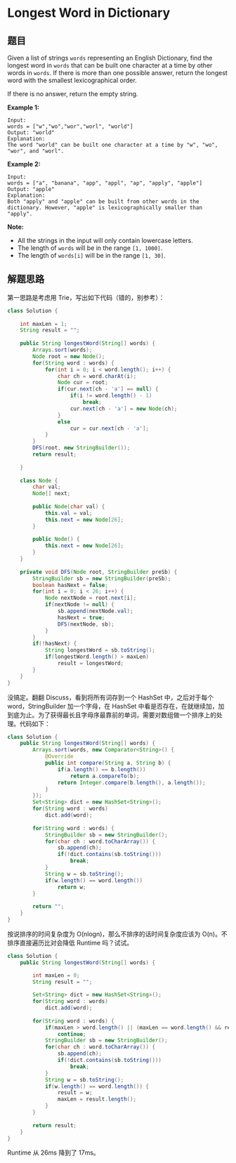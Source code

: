 # Longest Word in Dictionary

## 题目

Given a list of strings `words` representing an English Dictionary, find the longest word in `words` that can be built one character at a time by other words in `words`. If there is more than one possible answer, return the longest word with the smallest lexicographical order.

If there is no answer, return the empty string.

**Example 1:**

```
Input: 
words = ["w","wo","wor","worl", "world"]
Output: "world"
Explanation: 
The word "world" can be built one character at a time by "w", "wo", "wor", and "worl".
```

**Example 2:**

```
Input: 
words = ["a", "banana", "app", "appl", "ap", "apply", "apple"]
Output: "apple"
Explanation: 
Both "apply" and "apple" can be built from other words in the dictionary. However, "apple" is lexicographically smaller than "apply".
```

**Note:**

* All the strings in the input will only contain lowercase letters.
* The length of `words` will be in the range `[1, 1000]`.
* The length of `words[i]` will be in the range `[1, 30]`.

## 解题思路

第一思路是考虑用 Trie，写出如下代码（错的，别参考）：

```java
class Solution {
    
    int maxLen = 1;
    String result = "";
    
    public String longestWord(String[] words) {
        Arrays.sort(words);
        Node root = new Node();
        for(String word : words) {
            for(int i = 0; i < word.length(); i++) {
                char ch = word.charAt(i);
                Node cur = root;
                if(cur.next[ch - 'a'] == null) {
                    if(i != word.length() - 1)
                        break;
                    cur.next[ch - 'a'] = new Node(ch);
                }
                else
                    cur = cur.next[ch - 'a'];
            }
        }
        DFS(root, new StringBuilder());
        return result;
        
    }
    
    class Node {
        char val;
        Node[] next;
        
        public Node(char val) {
            this.val = val;
            this.next = new Node[26];
        }
        
        public Node() {
            this.next = new Node[26];
        }
    }
    
    private void DFS(Node root, StringBuilder preSb) {
        StringBuilder sb = new StringBuilder(preSb);
        boolean hasNext = false;
        for(int i = 0; i < 26; i++) {
            Node nextNode = root.next[i];
            if(nextNode != null) {
                sb.append(nextNode.val);
                hasNext = true;
                DFS(nextNode, sb);
            }
        }
        if(!hasNext) {
            String longestWord = sb.toString();
            if(longestWord.length() > maxLen)
                result = longestWord;
        }
    }
}
```

没搞定。翻翻 Discuss，看到将所有词存到一个 HashSet 中，之后对于每个 word，StringBuilder 加一个字母，在 HashSet 中看是否存在，在就继续加，加到底为止。为了获得最长且字母序最靠前的单词，需要对数组做一个排序上的处理。代码如下：

```java
class Solution {
    public String longestWord(String[] words) {
        Arrays.sort(words, new Comparator<String>() {
            @Override
            public int compare(String a, String b) {
                if(a.length() == b.length())
                    return a.compareTo(b);
                return Integer.compare(b.length(), a.length());
            }
        });
        Set<String> dict = new HashSet<String>();
        for(String word : words)
            dict.add(word);
        
        for(String word : words) {
            StringBuilder sb = new StringBuilder();
            for(char ch : word.toCharArray()) {
                sb.append(ch);
                if(!dict.contains(sb.toString()))
                    break;
            }
            String w = sb.toString();
            if(w.length() == word.length())
                return w;
        }
        
        return "";
    }
}
```

按说排序的时间复杂度为 O(nlogn)，那么不排序的话时间复杂度应该为 O(n)。不排序直接遍历比对会降低 Runtime 吗？试试。

```java
class Solution {
    public String longestWord(String[] words) {

        int maxLen = 0;
        String result = "";
        
        Set<String> dict = new HashSet<String>();
        for(String word : words)
            dict.add(word);
        
        for(String word : words) {
            if(maxLen > word.length() || (maxLen == word.length() && result.compareTo(word) <= 0))
                continue;
            StringBuilder sb = new StringBuilder();
            for(char ch : word.toCharArray()) {
                sb.append(ch);
                if(!dict.contains(sb.toString()))
                    break;
            }
            String w = sb.toString();
            if(w.length() == word.length()) {
                result = w;
                maxLen = result.length();
            }
        }
        
        return result;
    }
}
```

Runtime 从 26ms 降到了 17ms。
